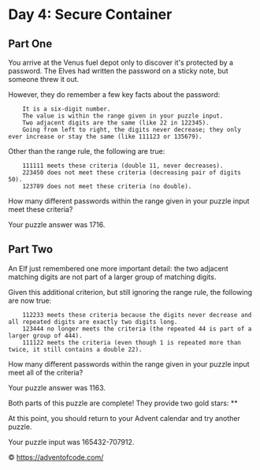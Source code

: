 # Day 4: Secure Container

## Part One

You arrive at the Venus fuel depot only to discover it's protected by a password. The Elves had written the password on a sticky note, but someone threw it out.

However, they do remember a few key facts about the password:

```
    It is a six-digit number.
    The value is within the range given in your puzzle input.
    Two adjacent digits are the same (like 22 in 122345).
    Going from left to right, the digits never decrease; they only ever increase or stay the same (like 111123 or 135679).
```

Other than the range rule, the following are true:

```
    111111 meets these criteria (double 11, never decreases).
    223450 does not meet these criteria (decreasing pair of digits 50).
    123789 does not meet these criteria (no double).
```

How many different passwords within the range given in your puzzle input meet these criteria?

Your puzzle answer was 1716.

## Part Two 

An Elf just remembered one more important detail: the two adjacent matching digits are not part of a larger group of matching digits.

Given this additional criterion, but still ignoring the range rule, the following are now true:

```
    112233 meets these criteria because the digits never decrease and all repeated digits are exactly two digits long.
    123444 no longer meets the criteria (the repeated 44 is part of a larger group of 444).
    111122 meets the criteria (even though 1 is repeated more than twice, it still contains a double 22).
```

How many different passwords within the range given in your puzzle input meet all of the criteria?

Your puzzle answer was 1163.

Both parts of this puzzle are complete! They provide two gold stars: **

At this point, you should return to your Advent calendar and try another puzzle.

Your puzzle input was 165432-707912.

:copyright: https://adventofcode.com/
